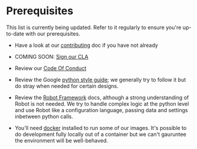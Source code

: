 # Prerequisites
This list is currently being updated. Refer to it regularly to ensure you're up-to-date with our prerequisites.

- Have a look at our [contributing](/CONTRIBUTING.md) doc if you have not already

- COMING SOON: [Sign our CLA]()

- Review our [Code Of Conduct](./code-of-conduct.md)

- Review the Google [python style guide](https://google.github.io/styleguide/pyguide.html); we generally try to follow it but do stray when needed for certain designs.

- Review the [Robot Framework](https://robotframework.org/robotframework/latest/RobotFrameworkUserGuide.html) docs, although a strong understanding of Robot is not needed. We try to handle complex logic at the python level and use Robot like a configuration language, passing data and settings inbetween python calls.

- You'll need [docker](https://www.docker.com/) installed to run some of our images. It's possible to do development fully locally out of a container but we can't gauruntee the environment will be well-behaved.